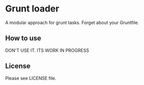 Grunt loader
===

A modular approach for grunt tasks. Forget about your Gruntfile.


How to use
---

DON'T USE IT. ITS WORK IN PROGRESS

License
---

Please see LICENSE file.
